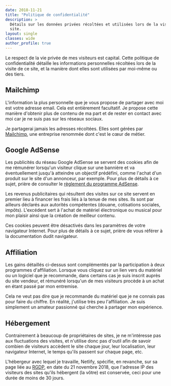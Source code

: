```yaml
---
date: 2018-11-21
title: "Politique de confidentialité"
description: >
  Détails sur les données privées récoltées et utilisées lors de la visite du 
  site.
layout: single
classes: wide
author_profile: true
---
```


Le respect de la vie privée de mes visiteurs est capital. Cette politique de 
confidentialité détaille les informations personnelles récoltées lors de la 
visite de ce site, et la manière dont elles sont utilisées par moi-même ou des 
tiers.

## Mailchimp

L'information la plus personnelle que je vous propose de partager avec moi est 
votre adresse email. Cela est entièrement facultatif. Je propose cette manière 
d'obtenir plus de contenu de ma part et de rester en contact avec moi car je ne 
suis pas sur les réseaux sociaux.

Je partagerai jamais les adresses récoltées. Elles sont gérées par 
[Mailchimp][mailchimp], une entreprise renommée dont c'est le cœur de métier.

## Google AdSense

Les publicités du réseau Google AdSense se servent des cookies afin de me 
rémunérer lorsqu'un visiteur clique sur une bannière et va éventuellement 
jusqu'à atteindre un objectif prédéfini, comme l'achat d'un produit sur le site 
d'un annonceur, par exemple. Pour plus de détails à ce sujet, prière de 
consulter le [règlement du programme AdSense][adsense].

Les revenus publicitaires qui résultent des visites sur ce site servent en 
premier lieu à financer les frais liés à la tenue de mes sites. Ils sont par 
ailleurs déclarés aux autorités compétentes (douane, cotisations sociales, 
impôts). L'excédent sert à l'achat de matériel électronique ou musical pour mon 
plaisir ainsi que la création de meilleur contenu.

Ces cookies peuvent être désactivés dans les paramètres de votre navigateur 
Internet. Pour plus de détails à ce sujet, prière de vous référer à la 
documentation dudit navigateur.

## Affiliation

Les gains détaillés ci-dessus sont complémentés par la participation à deux 
programmes d'affiliation. Lorsque vous cliquez sur un lien vers du matériel ou 
un logiciel que je recommande, dans certains cas je suis inscrit auprès du site 
vendeur, et rémunéré lorsqu'un de mes visiteurs procède à un achat en étant 
passé par mon entremise.

Cela ne veut pas dire que je recommande du matériel que je ne connais pas pour 
faire du chiffre. En réalité, j'utilise très peu l'affiliation. Je suis 
simplement un amateur passionné qui cherche à partager mon expérience.

## Hébergement

Contrairement à beaucoup de propriétaires de sites, je ne m'intéresse pas aux 
fluctuations des visites, et n'utilise donc pas d'outil afin de savoir combien 
de visiteurs accèdent le site chaque jour, leur localisation, leur navigateur 
Internet, le temps qu'ils passent sur chaque page, etc.

L'hébergeur avec lequel je travaille, Netlify, spécifie, en revanche, sur sa 
page liée au [RGDP][netlify], en date du 21 novembre 2018, que l'adresse IP des 
visiteurs des sites qu'ils hébergent (la vôtre) est conservée, ceci pour une 
durée de moins de 30 jours.

[mailchimp]:https//mailchimp.com
[adsense]:https://support.google.com/adsense/answer/48182?hl=fr
[netlify]:https://www.netlify.com/gdpr/
